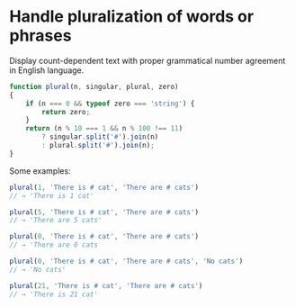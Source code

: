 # Handle pluralization of words or phrases

Display count-dependent text with proper grammatical number agreement in English language.

```javascript
function plural(n, singular, plural, zero)
{
    if (n === 0 && typeof zero === 'string') {
        return zero;
    }
    return (n % 10 === 1 && n % 100 !== 11)
        ? singular.split('#').join(n)
        : plural.split('#').join(n);
}
```

Some examples:

```javascript
plural(1, 'There is # cat', 'There are # cats') 
// → 'There is 1 cat'

plural(5, 'There is # cat', 'There are # cats') 
// → 'There are 5 cats'

plural(0, 'There is # cat', 'There are # cats') 
// → 'There are 0 cats

plural(0, 'There is # cat', 'There are # cats', 'No cats') 
// → 'No cats'

plural(21, 'There is # cat', 'There are # cats') 
// → 'There is 21 cat'
```
